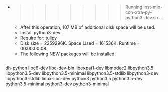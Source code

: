 * >>>>>>>>> Running inst-min-con-xtra-py-python3-dev.sh ...
  * After this operation, 107 MB of additional disk space will be used.
  * Install python3-dev.
  * Require for: tulipy
  * Disk size = 2259296K. Space Used = 161536K. Runtime = 00:00:00:08.
  * The following NEW packages will be installed:
  ```bash
dh-python libc6-dev libc-dev-bin libexpat1-dev libmpdec2
libpython3.5 libpython3.5-dev libpython3.5-minimal libpython3.5-stdlib libpython3-dev
libpython3-stdlib linux-libc-dev python3 python3.5 python3.5-dev
python3.5-minimal python3-dev python3-minimal
  ```
